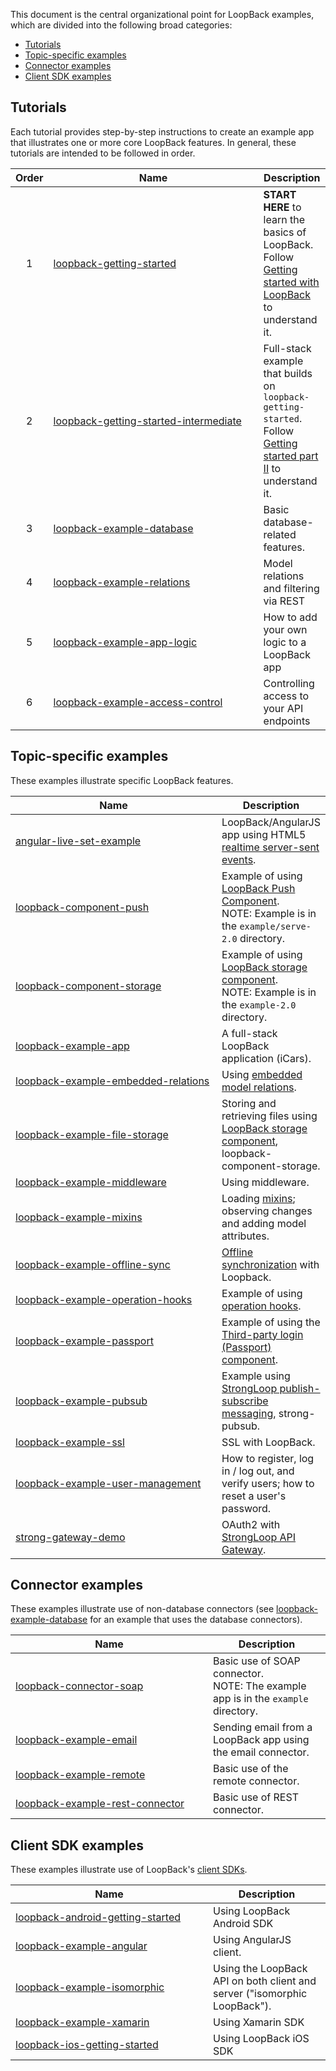This document is the central organizational point for LoopBack examples, which are divided into the following broad categories:

- [Tutorials](#tutorials)
- [Topic-specific examples](#topic-specific-examples)
- [Connector examples](#connector-examples)
- [Client SDK examples](#client-sdk-examples)

## Tutorials

Each tutorial provides step-by-step instructions to create an example app that illustrates one or more
core LoopBack features.
In general, these tutorials are intended to be followed in order.

<table>
  <thead>
    <tr>
      <th align="center">Order</th>
      <th width="320">Name</th>
      <th>Description</th>
    </tr>
  </thead>
  <tbody>
    <tr>
      <td align="center">1</td>
      <td>
        <a href="https://github.com/strongloop/loopback-getting-started">loopback-getting-started</a>
      </td>
      <td>
        <strong>START HERE</strong> to learn the basics of LoopBack. Follow
        <a href="http://docs.strongloop.com/display/LB/Getting+started+with+LoopBack">Getting started with LoopBack</a> to understand it.
      </td>
    </tr>
    <tr>
      <td align="center">2</td>
      <td>
        <a href="https://github.com/strongloop/loopback-getting-started-intermediate">loopback-getting-started-intermediate</a>
      </td>
      <td>
        Full-stack example that builds on <code>loopback-getting-started</code>.
        Follow <a href="http://docs.strongloop.com/display/LB/Getting+started+part+II">Getting started part II</a>
        to understand it.
      </td>
    </tr>
    <tr>
      <td align="center">3</td>
      <td>
        <a href="https://github.com/strongloop/loopback-example-database">loopback-example-database</a>
      </td>
      <td>
        Basic database-related features.
      </td>
    </tr>
    <tr>
      <td align="center">4</td>
      <td>
        <a href="https://github.com/strongloop/loopback-example-relations">loopback-example-relations</a>
      </td>
      <td>
        Model relations and filtering via REST
      </td>
    </tr>
    <tr>
      <td align="center">5</td>
      <td>
        <a href="https://github.com/strongloop/loopback-example-app-logic">loopback-example-app-logic</a>
      </td>
      <td>
        How to add your own logic to a LoopBack app
      </td>
    </tr>
    <tr>
      <td align="center">6</td>
      <td>
        <a href="https://github.com/strongloop/loopback-example-access-control">loopback-example-access-control</a>
      </td>
      <td>
        Controlling access to your API endpoints
      </td>
    </tr>
  </tbody>
</table>

## Topic-specific examples

These examples illustrate specific LoopBack features.  

<table><thead>
<tr>
<th width="320">Name</th>
<th>Description</th>
</tr>
</thead><tbody>

<tr>
<td>
<a href="https://github.com/strongloop/angular-live-set-example">angular-live-set-example</a></td>
<td>LoopBack/AngularJS app using HTML5 <a href="https://docs.strongloop.com/display/LB/Realtime+server-sent+events">realtime server-sent events</a>.</td>
</tr>

<tr>
<td>
<a href="https://github.com/strongloop/loopback-component-push/tree/master/example/server-2.0">loopback-component-push</a></td>
<td>Example of using <a href="https://docs.strongloop.com/display/LB/Push+notifications">LoopBack Push Component</a>.
<br/>NOTE: Example is in the <code>example/serve-2.0</code> directory.</td>
</tr>

<tr>
<td>
<a href="https://github.com/strongloop/loopback-component-storage/tree/master/example-2.0">loopback-component-storage</a></td>
<td>Example of using <a href="https://docs.strongloop.com/display/LB/Storage+component">LoopBack storage component</a>.
<br/>NOTE: Example is in the <code>example-2.0</code> directory.</td>
</tr>

<tr>
<td>
<a href="https://github.com/strongloop/loopback-example-app">loopback-example-app</a></td>
<td>A full-stack LoopBack application (iCars).</td>
</tr>

<tr>
<td>
<a href="https://github.com/strongloop/loopback-example-embedded-relations">loopback-example-embedded-relations</a></td>
<td>Using <a href="https://docs.strongloop.com/display/LB/Embedded+models+and+relations">embedded model relations</a>.</td>
</tr>
<tr>
<td>
<a href="https://github.com/strongloop/loopback-example-file-storage">loopback-example-file-storage</a></td>
<td>Storing and retrieving files using <a href="https://docs.strongloop.com/display/LB/Storage+component">LoopBack storage component</a>, loopback-component-storage.</td>
</tr>

<tr>
<td>
<a href="https://github.com/strongloop/loopback-example-middleware">loopback-example-middleware</a></td>
<td>Using middleware.</td>
</tr>

<tr>
<td>
<a href="https://github.com/strongloop/loopback-example-mixins">loopback-example-mixins</a></td>
<td>Loading <a href="https://docs.strongloop.com/display/LB/Defining+mixins">mixins</a>; observing changes and adding model attributes.</td>
</tr>

<tr>
<td>
<a href="https://github.com/strongloop/loopback-example-offline-sync">loopback-example-offline-sync</a></td>
<td><a href="https://docs.strongloop.com/display/LB/Synchronization">Offline synchronization</a> with Loopback.</td>
</tr>

<tr>
<td>
<a href="https://github.com/strongloop/loopback-example-operation-hooks">loopback-example-operation-hooks</a></td>
<td>Example of using <a href="https://docs.strongloop.com/display/LB/Operation+hooks">operation hooks</a>.</td>
</tr>

<tr>
<td>
<a href="https://github.com/strongloop/loopback-example-passport">loopback-example-passport</a></td>
<td>Example of using the <a href="https://docs.strongloop.com/pages/viewpage.action?pageId=3836277">Third-party login (Passport) component</a>.</td>
</tr>

<tr>
<td>
<a href="https://github.com/strongloop/loopback-example-pubsub">loopback-example-pubsub</a></td>
<td>Example using <a href="https://docs.strongloop.com/display/MSG/Pub-sub">StrongLoop publish-subscribe messaging</a>, strong-pubsub.</td>
</tr>

<tr>
<td>
<a href="https://github.com/strongloop/loopback-example-ssl">loopback-example-ssl</a></td>
<td>SSL with LoopBack.</td>
</tr>

<tr>
<td>
<a href="https://github.com/strongloop/loopback-example-user-management">loopback-example-user-management</a></td>
<td>How to register, log in / log out, and verify users; how to reset a user's password.</td>
</tr>

<tr>
<td>
<a href="https://github.com/strongloop/strong-gateway-demo">strong-gateway-demo</a></td>
<td>OAuth2 with <a href="https://docs.strongloop.com/display/LGW">StrongLoop API Gateway</a>.</td>
</tr>
</tbody></table>

## Connector examples

These examples illustrate use of non-database connectors (see [loopback-example-database](https://github.com/strongloop/loopback-example-database) for an example that uses the  database connectors).

<table><thead>
<tr>
<th width="300">Name </th>
<th>Description</th>
</tr>
</thead><tbody>
<tr>
<td>
<a href="https://github.com/strongloop/loopback-connector-soap/tree/master/example">loopback-connector-soap</a></td>
<td>Basic use of SOAP connector.
<br/>NOTE: The example app is in the <code>example</code> directory.</td>
</tr>

<tr>
<td><a href="https://github.com/strongloop/loopback-example-email">loopback-example-email</a></td>
<td>Sending email from a LoopBack app using the email connector.</td>
</tr>

<tr>
<td><a href="https://github.com/strongloop/loopback-example-remote">loopback-example-remote</a></td>
<td>Basic use of the remote connector.</td>
</tr>

<tr>
<td><a href="https://github.com/strongloop/loopback-example-rest-connector">loopback-example-rest-connector</a></td>
<td>Basic use of REST connector.</td>
</tr>
</tbody></table>

## Client SDK examples

These examples illustrate use of LoopBack's [client SDKs](https://docs.strongloop.com/display/LB/Client+SDKs).

<table><thead>
<tr>
<th width="300">Name </th>
<th>Description</th>
</tr>
</thead><tbody>
<tr><td>
<a href="https://github.com/strongloop/loopback-android-getting-started">loopback-android-getting-started</a></td>
<td>Using LoopBack Android SDK
</td></tr>

<tr><td>
<a href="https://github.com/strongloop/loopback-example-angular">loopback-example-angular</a></td>
<td>Using AngularJS client.</td>
</tr>

<tr><td>
<a href="https://github.com/strongloop/loopback-example-isomorphic">loopback-example-isomorphic</a></td>
<td>Using the LoopBack API on both client and server ("isomorphic LoopBack").</td>
</tr>

<tr>
<td><a href="https://github.com/strongloop/loopback-example-xamarin">loopback-example-xamarin</a></td>
<td>Using Xamarin SDK</td>
</tr>

<tr><td>
<a href="https://github.com/strongloop/loopback-ios-getting-started">loopback-ios-getting-started</a></td>
<td>Using LoopBack iOS SDK
</td></tr>
</tbody></table>
